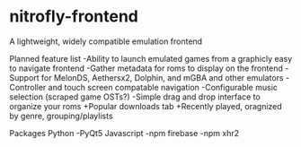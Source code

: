 # nitrofly-frontend
A lightweight, widely compatible emulation frontend

Planned feature list
    -Ability to launch emulated games from a graphicly easy to navigate frontend
    -Gather metadata for roms to display on the frontend
    -Support for MelonDS, Aethersx2, Dolphin, and mGBA and other emulators
    -Controller and touch screen compatable navigation
    -Configurable music selection (scraped game OSTs?)
    -Simple drag and drop interface to organize your roms
    +Popular downloads tab
    +Recently played, oragnized by genre, grouping/playlists
    

Packages
  Python
    -PyQt5
  Javascript
    -npm firebase
    -npm xhr2